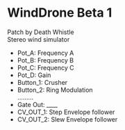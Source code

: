 # WindDrone Beta 1 
Patch by Death Whistle <br/>
Stereo wind simulator

- Pot_A: Frequency A
- Pot_B: Frequency B
- Pot_C: Frequency C
- Pot_D: Gain
- Button_1: Crusher
- Button_2: Ring Modulation <br/>
.........
- Gate Out: ____
- CV_OUT_1: Step Envelope follower
- CV_OUT_2: Slew Envelope follower


